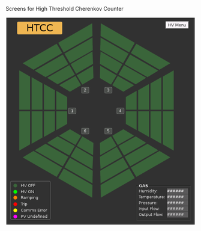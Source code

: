 Screens for High Threshold Cherenkov Counter

![alt tag](https://github.com/JeffersonLab/clas12-epics/blob/hotfix-v1.3.1/css_share/detectors/HTCC/htcc.png)
